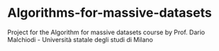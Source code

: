 # Algorithms-for-massive-datasets
Project for the Algorithm for massive datasets course by Prof. Dario Malchiodi - Università statale degli studi di Milano